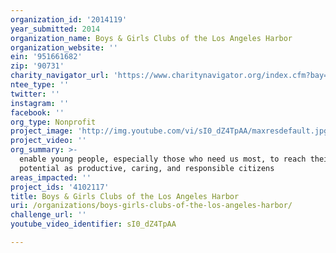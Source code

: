 ```yaml
---
organization_id: '2014119'
year_submitted: 2014
organization_name: Boys & Girls Clubs of the Los Angeles Harbor
organization_website: ''
ein: '951661682'
zip: '90731'
charity_navigator_url: 'https://www.charitynavigator.org/index.cfm?bay=search.profile&ein=951661682'
ntee_type: ''
twitter: ''
instagram: ''
facebook: ''
org_type: Nonprofit
project_image: 'http://img.youtube.com/vi/sI0_dZ4TpAA/maxresdefault.jpg'
project_video: ''
org_summary: >-
  enable young people, especially those who need us most, to reach their full
  potential as productive, caring, and responsible citizens
areas_impacted: ''
project_ids: '4102117'
title: Boys & Girls Clubs of the Los Angeles Harbor
uri: /organizations/boys-girls-clubs-of-the-los-angeles-harbor/
challenge_url: ''
youtube_video_identifier: sI0_dZ4TpAA

---
```

